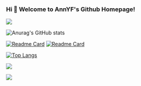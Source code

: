 ### Hi 🎉 Welcome to AnnYF's Github Homepage!
<img src="https://readme-typing-svg.herokuapp.com/?lines=Welcome,%20visitor!;Hello%20Github%20World!&font=Roboto" />

![Anurag's GitHub stats](https://github-readme-stats.vercel.app/api?username=an921645699&show_icons=true&theme=transparent)


[![Readme Card](https://github-readme-stats.vercel.app/api/pin/?username=an921645699&repo=github-readme-stats)](https://github.com/an921645699/DSF-AYF)
[![Readme Card](https://github-readme-stats.vercel.app/api/pin/?username=an921645699&repo=github-readme-stats)](https://github.com/an921645699/cloud)




[![Top Langs](https://github-readme-stats.vercel.app/api/top-langs/?username=an921645699&layout=compact)](https://github.com/an921645699/DSF-AYF)

![](https://activity-graph.herokuapp.com/graph?username=an921645699&theme=github)

![](https://stats.justsong.cn/api/csdn?id=安冉冄先森&theme=dark)
